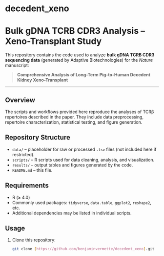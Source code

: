 # decedent_xeno
# Bulk gDNA TCRB CDR3 Analysis – Xeno-Transplant Study

This repository contains the code used to analyze **bulk gDNA TCRB CDR3 sequencing data** (generated by Adaptive Biotechnologies) for the *Nature* manuscript:

> **Comprehensive Analysis of Long-Term Pig-to-Human Decedent Kidney Xeno-Transplant**

---

## Overview
The scripts and workflows provided here reproduce the analyses of TCRβ repertoires described in the paper. They include data preprocessing, repertoire characterization, statistical testing, and figure generation.

## Repository Structure
- `data/` – placeholder for raw or processed `.tsv` files (not included here if restricted).
- `scripts/` – R scripts used for data cleaning, analysis, and visualization.
- `results/` – output tables and figures generated by the code.
- `README.md` – this file.

## Requirements
- R (≥ 4.0)
- Commonly used packages: `tidyverse`, `data.table`, `ggplot2`, `reshape2`, etc.
- Additional dependencies may be listed in individual scripts.

## Usage
1. Clone this repository:
   ```bash
   git clone [https://github.com/benjaminvermette/decedent_xeno].git
